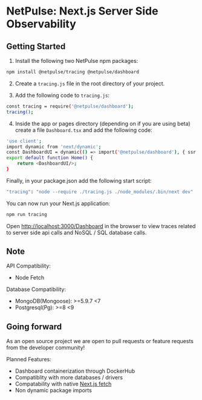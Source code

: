 # NetPulse: Next.js Server Side Observability

## Getting Started

1. Install the following two NetPulse npm packages:

```bash
npm install @netpulse/tracing @netpulse/dashboard
```

2. Create a `tracing.js` file in the root directory of your project.

3. Add the following code to `tracing.js`:

```bash
const tracing = require('@netpulse/dashboard');
tracing();
```

4. Inside the app or pages directory (depending on if you are using beta) create a file `Dashboard.tsx` and add the following code:

```bash
'use client';
import dynamic from 'next/dynamic';
const DashboardUI = dynamic(() => import('@netpulse/dashboard'), { ssr: false });
export default function Home() {
    return <DashboardUI/>;
}
```

Finally, in your package.json add the following start script:

```bash
"tracing": "node --require ./tracing.js ./node_modules/.bin/next dev"
```

You can now run your Next.js application:

```bash
npm run tracing
```

Open [http://localhost:3000/Dashboard](http://localhost:3000/Dashboard) in the browser to view traces related to server side api calls and NoSQL / SQL database calls.

## Note

API Compatibility:

- Node Fetch

Database Compatibility:

- MongoDB(Mongoose): >=5.9.7 <7
- Postgresql(Pg): >=8 <9

## Going forward

As an open source project we are open to pull requests or feature requests from the developer community!

Planned Features:

- Dashboard containerization through DockerHub
- Compatiblity with more databases / drivers
- Compatability with native [Next.js fetch](https://beta.nextjs.org/docs/data-fetching/fundamentals)
- Non dynamic package imports
